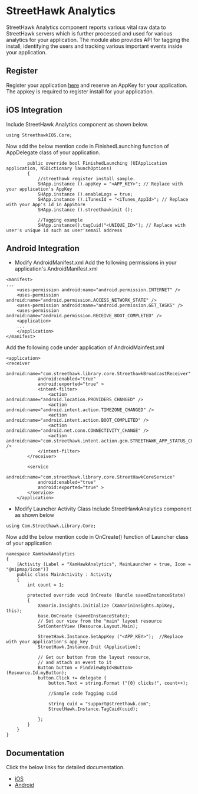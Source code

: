 # StreetHawk Analytics

StreetHawk Analytics component reports various vital raw data to StreetHawk servers which is further processed and used for various analytics for your application.  The module also provides API for tagging the install, identifying the users and tracking various important events inside your application. 

## Register 
Register your application [here](https://console.streethawk.com/static/bb/#login) and reserve an AppKey for your application. The appkey is required to register install for your application.

## iOS Integration
Include StreetHawk Analytics component as shown below.
```
using StreethawkIOS.Core;
```
Now add the below mention code in FinishedLaunching function of AppDelegate class of your application.
```
		public override bool FinishedLaunching (UIApplication application, NSDictionary launchOptions)
		{
			//streethawk register install sample.
			SHApp.instance ().appKey = "<APP_KEY>"; // Replace with your application's AppKey
			SHApp.instance ().enableLogs = true;
			SHApp.instance ().iTunesId = "<iTunes_AppId>"; // Replace with your App's id in AppStore
			SHApp.instance ().streethawkinit ();
			
			//Tagging example
			SHApp.instance().tagCuid("<UNIQUE_ID>"); // Replace with user's unique id such as user'semail address
```

## Android Integration
* Modify AndroidManifest.xml
Add the following permissions in your application's AndroidManifest.xml
```
<manifest>
...
    <uses-permission android:name="android.permission.INTERNET" />
    <uses-permission android:name="android.permission.ACCESS_NETWORK_STATE" />
    <uses-permission android:name="android.permission.GET_TASKS" />
    <uses-permission android:name="android.permission.RECEIVE_BOOT_COMPLETED" />
    <application>
    ...
    </application>
</manifest>
```
Add the following code under application of AndroidMainfest.xml 

```
<application>
<receiver
            android:name="com.streethawk.library.core.StreethawkBroadcastReceiver"
            android:enabled="true"
            android:exported="true" >
            <intent-filter>
                <action android:name="android.location.PROVIDERS_CHANGED" />
                <action android:name="android.intent.action.TIMEZONE_CHANGED" />
                <action android:name="android.intent.action.BOOT_COMPLETED" />
                <action android:name="android.net.conn.CONNECTIVITY_CHANGE" />
                <action android:name="com.streethawk.intent.action.gcm.STREETHAWK_APP_STATUS_CHK" />
            </intent-filter>
        </receiver>

        <service
            android:name="com.streethawk.library.core.StreetHawkCoreService"
            android:enabled="true"
            android:exported="true" >
        </service>
	</application>
```

* Modify Launcher Activity Class
Include StreetHawkAnalytics component as shown below
```
using Com.Streethawk.Library.Core;
```
Now add the below mention code in OnCreate() function of  Launcher class of your application

```
namespace XamHawkAnalytics
{
	[Activity (Label = "XamHawkAnalytics", MainLauncher = true, Icon = "@mipmap/icon")]
	public class MainActivity : Activity
	{
		int count = 1;

		protected override void OnCreate (Bundle savedInstanceState)
		{
			Xamarin.Insights.Initialize (XamarinInsights.ApiKey, this);
			base.OnCreate (savedInstanceState);
			// Set our view from the "main" layout resource
			SetContentView (Resource.Layout.Main);

			StreetHawk.Instance.SetAppKey ("<APP_KEY>");  //Replace with your application's app_key
			StreetHawk.Instance.Init (Application);

			// Get our button from the layout resource,
			// and attach an event to it
			Button button = FindViewById<Button> (Resource.Id.myButton);
			button.Click += delegate {
				button.Text = string.Format ("{0} clicks!", count++);

				//Sample code Tagging cuid

				string cuid = "support@streethawk.com";
				StreetHawk.Instance.TagCuid(cuid);

			};
		}
	}
}
```

## Documentation

Click the below links for detailed documentation.
* [iOS](https://streethawk.freshdesk.com/solution/articles/5000688905-analytics)
* [Android](https://console.streethawk.com/static/bb/#login)




